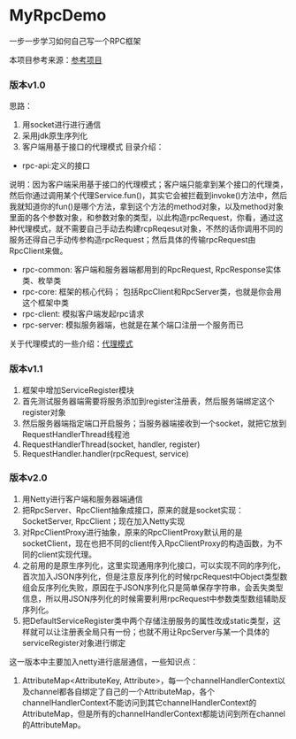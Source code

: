 # MyRpcDemo
一步一步学习如何自己写一个RPC框架

本项目参考来源：[参考项目](https://github.com/CN-GuoZiyang/My-RPC-Framework)  

### 版本v1.0
思路：
1. 用socket进行进行通信
2. 采用jdk原生序列化
3. 客户端用基于接口的代理模式
目录介绍：
- rpc-api:定义的接口

说明：因为客户端采用基于接口的代理模式；客户端只能拿到某个接口的代理类，然后你通过调用某个代理Service.fun()，其实它会被拦截到invoke()方法中，然后我就知道你的fun()是哪个方法，拿到这个方法的method对象，以及method对象里面的各个参数对象，和参数对象的类型，以此构造rpcRequest，你看，通过这种代理模式，就不需要自己手动去构建rcpReqesut对象，不然的话你调用不同的服务还得自己手动传参构造rpcRequest；然后具体的传输rpcRequest由RpcClient来做。
- rpc-common: 客户端和服务器端都用到的RpcRequest, RpcResponse实体类、枚举类
- rpc-core: 框架的核心代码；
包括RpcClient和RpcServer类，也就是你会用这个框架中类
- rpc-client: 模拟客户端发起rpc请求
- rpc-server: 模拟服务器端，也就是在某个端口注册一个服务而已

关于代理模式的一些介绍：[代理模式](https://winterliu1020.github.io/winterliu-notes/1-Java%20%E5%9F%BA%E7%A1%80/Java%E4%B8%AD%E7%9A%84%E4%BB%A3%E7%90%86%E7%B1%BBProxy%E5%92%8CInvocationHandler.html)

### 版本v1.1
1. 框架中增加ServiceRegister模块
2. 首先测试服务器端需要将服务添加到register注册表，然后服务端绑定这个register对象
3. 然后服务器端指定端口开启服务；当服务器端接收到一个socket，就把它放到RequestHandlerThread线程池
4. RequestHandlerThread(socket, handler, register)
5. RequestHandler.handler(rpcRequest, service)

### 版本v2.0
1. 用Netty进行客户端和服务器端通信
2. 把RpcServer、RpcClient抽象成接口，原来的就是socket实现：SocketServer, RpcClient；现在加入Netty实现
3. 对RpcClientProxy进行抽象，原来的RpcClientProxy默认用的是socketClient，现在也把不同的client传入RpcClientProxy的构造函数，为不同的client实现代理。
4. 之前用的是原生序列化，这里实现通用序列化接口，可以实现不同的序列化，首次加入JSON序列化，但是注意反序列化的时候rpcRequest中Object类型数组会反序列化失败，原因在于JSON序列化只是简单保存字符串，会丢失类型信息，所以用JSON序列化的时候需要利用rpcRequest中参数类型数组辅助反序列化。
5. 把DefaultServiceRegister类中两个存储注册服务的属性改成static类型，这样就可以让注册表全局只有一份；也就不用让RpcServer与某一个具体的serviceRegister对象进行绑定

这一版本中主要加入netty进行底层通信，一些知识点：
1. AttributeMap<AttributeKey, Attribute>，每一个channelHandlerContext以及channel都各自绑定了自己的一个AttributeMap，各个channelHandlerContext不能访问到其它channelHandlerContext的AttributeMap，但是所有的channelHandlerContext都能访问到所在channel的AttributeMap。












